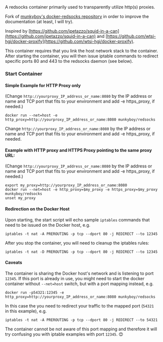 A redsocks container primarily used to transparently utilize http(s) proxies.

Fork of [munkyboy's docker-redsocks repository](https://github.com/munkyboy/docker-redsocks) in order to improve the documentation (at least, I will try).

Inspired by [https://github.com/jpetazzo/squid-in-a-can](https://github.com/jpetazzo/squid-in-a-can) and
[https://github.com/wtsi-hgi/docker-proxify](https://github.com/wtsi-hgi/docker-proxify).

This container requires that you link the host network stack to the container.
After starting the container, you will then issue iptable commands to redirect
specific ports 80 and 443 to the redsocks daemon (see below).

### Start Container

#### Simple Example for HTTP Proxy only
(Change `http://yourproxy_IP_address_or_name:8080` by the IP address or name and TCP port that fits to your environment and add -e https_proxy, if needed.)
```
docker run --net=host -e http_proxy=http://yourproxy_IP_address_or_name:8080 munkyboy/redsocks
```
Change `http://yourproxy_IP_address_or_name:8080` by the IP address or name and TCP port that fits to your environment and add -e https_proxy, if needed.

#### Example with HTTP proxy and HTTPS Proxy pointing to the same proxy URL:
(Change `http://yourproxy_IP_address_or_name:8080` by the IP address or name and TCP port that fits to your environment and add -e https_proxy, if needed.)
```
export my_proxy=http://yourproxy_IP_address_or_name:8080
docker run --net=host -e http_proxy=$my_proxy -e https_proxy=$my_proxy munkyboy/redsocks
unset my_proxy
```

#### Redirection on the Docker Host
Upon starting, the start script will echo sample `iptables` commands that need to be issued on the Docker host, e.g. 
```
iptables -t nat -A PREROUTING -p tcp --dport 80 -j REDIRECT --to 12345
```
After you stop the container, you will need to cleanup the iptables rules:
```
iptables -t nat -D PREROUTING -p tcp --dport 80 -j REDIRECT --to 12345
```

#### Caveats
The container is sharing the Docker host's network and is listening to port `12345`. If this port is already in use, you might need to start the docker container without `--net=host` switch, but with a port mapping instead, e.g.
```
docker run -p54321:12345 -e http_proxy=http://yourproxy_IP_address_or_name:8080 munkyboy/redsocks
```
In this case the you need to redirect your traffic to the mapped port (`54321` in this example), e.g. 
```
iptables -t nat -A PREROUTING -p tcp --dport 80 -j REDIRECT --to 54321
```
The container cannot be not aware of this port mapping and therefore it will try confusing you with iptable examples with port `12345`.
:blush:


